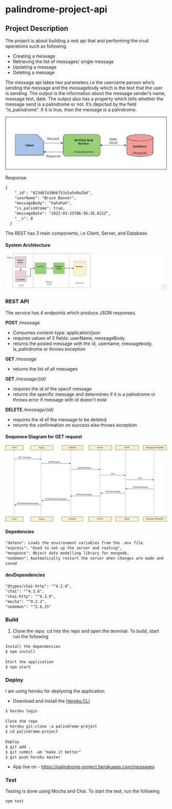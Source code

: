 # palindrome-project-api

## Project Description
The project is about building a rest api that and performing the crud operations such as following:
* Creating a message 
* Retrieving the list of messages/ single message
* Updating a message
* Deleting a message

The message api takes two parameters i.e the username person who’s sending the message and the messagebody which is the text that the user is sending. The output is the information about the message sender’s name, message text, date. The output also has a property which tells whether the message send is a palindrome or not. It’s depicted by the field “is_palindrome”. If it is true, then the message is a palindrome. 

![Image](https://github.com/rishabh-kukreja/palindrome-project-api/blob/main/img/rest-design.jpg)

Response 

```
{
    "_id": "623d67a306b753a5a5e0a2bd",
    "userName": "Bruce Banner",
    "messageBody": "hahahah",
    "is_palindrome": true,
    "messageDate": "2022-03-25T06:56:35.821Z",
    "__v": 0
  }
  ```


The REST has 3 main components, i.e Client, Server, and Database.

#### System Architecture
![Image description](https://github.com/rishabh-kukreja/palindrome-project-api/blob/main/img/system-architecture.jpg)


### REST API

The service has 4 endpoints which produce JSON responses.

**POST** */message*
* Consumes content-type: application/json
* requires values of 2 fields: userName, messageBody.
* returns the posted message with the id, username, messagebody, is_palindrome or throws exception

**GET** */message*
* returns the list of all messages

**GET** */message/{id}*
* requires the id of the specif message
* returns the specific message and determines if it is a palindrome or throws error if message with id doesn't exist

**DELETE** */message/{id}*
* requires the id of the message to be deleted
* returns the confirmation on success else throws exception



#### Sequence Diagram for GET request

![Image](https://github.com/rishabh-kukreja/palindrome-project-api/blob/main/img/sequence-diagram.jpg)


#### Depedencies
```
"dotenv": Loads the environment variables from the .env file.
"express": "Used to set up the server and routing",
"mongoose": Object data modelling library for mongodb,
"nodemon": Auotmatically restart the server when changes are made and saved
```
#### devDependencies 
```
"@types/chai-http": "^4.2.0",
"chai": "^4.3.6",
"chai-http": "^4.3.0",
"mocha": "^9.2.2",
"nodemon": "^2.0.15"
```
### Build
1. Clone the repo. cd into the repo and open the terminal. To build, start run the following 
```
Install the dependencies
$ npm install

Start the application
$ npm start
```
### Deploy
I am using heroku for deplyoing the application
* Download and install the [Heroku CLI](https://devcenter.heroku.com/articles/heroku-cli)
```
$ heroku login

Clone the repo
$ heroku git:clone -a palindrome-project 
$ cd palindrome-project

Deploy
$ git add .
$ git commit -am "make it better"
$ git push heroku master

````
* App live on - https://palindrome-project.herokuapp.com/messages

### Test
Testing is done using Mocha and Chai. To start the test, run the following
```
npm test
```


